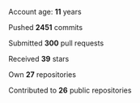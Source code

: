 Account age: **11** years

Pushed **2451** commits

Submitted **300** pull requests

Received **39** stars

Own **27** repositories

Contributed to **26** public repositories
